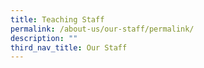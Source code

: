 ```yaml
---
title: Teaching Staff
permalink: /about-us/our-staff/permalink/
description: ""
third_nav_title: Our Staff
---
```

